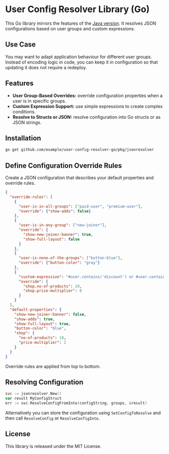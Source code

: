 # User Config Resolver Library (Go)

This Go library mirrors the features of the [Java version](https://github.com/kristo-godari/user-config-resolver-java). It resolves JSON configurations based on user groups and custom expressions.

## Use Case
You may want to adapt application behaviour for different user groups. Instead of encoding logic in code, you can keep it in configuration so that updating it does not require a redeploy.

## Features
- **User Group-Based Overrides:** override configuration properties when a user is in specific groups.
- **Custom Expression Support:** use simple expressions to create complex conditions.
- **Resolve to Structs or JSON:** resolve configuration into Go structs or as JSON strings.

## Installation
```bash
go get github.com/example/user-config-resolver-go/pkg/jsonresolver
```

## Define Configuration Override Rules
Create a JSON configuration that describes your default properties and override rules.

```json
{
  "override-rules": [
    {
      "user-is-in-all-groups": ["paid-user", "premium-user"],
      "override": {"show-adds": false}
    },
    {
      "user-is-in-any-group": ["new-joiner"],
      "override": {
        "show-new-joiner-banner": true,
        "show-full-layout": false
      }
    },
    {
      "user-is-none-of-the-groups": ["button-blue"],
      "override": {"button-color": "gray"}
    },
    {
      "custom-expression": "#user.contains('discount') or #user.contains('black-friday')",
      "override": {
        "shop.no-of-products": 20,
        "shop.price-multiplier": 0
      }
    }
  ],
  "default-properties": {
    "show-new-joiner-banner": false,
    "show-adds": true,
    "show-full-layout": true,
    "button-color": "blue",
    "shop": {
      "no-of-products": 10,
      "price-multiplier": 2
    }
  }
}
```

Override rules are applied from top to bottom.

## Resolving Configuration
```go
svc := jsonresolver.New()
var result MyConfigStruct
err := svc.ResolveConfigFromInto(configString, groups, &result)
```
Alternatively you can store the configuration using `SetConfigToResolve` and then call `ResolveConfig` or `ResolveConfigInto`.

## License
This library is released under the MIT License.


